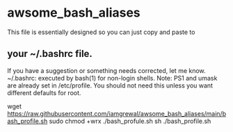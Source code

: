 ﻿# awsome_bash_aliases
This file is essentially designed so you can just copy and paste to
## your ~/.bashrc file.
If you have
a suggestion or something needs corrected, let me know.  ~/.bashrc: executed by bash(1) for non-login shells.
Note: PS1 and umask are already set in /etc/profile. You should not  need this unless you want different defaults for root.

wget https://raw.githubusercontent.com/iamgrewal/awsome_bash_aliases/main/bash_profile.sh
sudo chmod +wrx ./bash_profule.sh
sh ./bash_profile.sh

